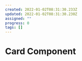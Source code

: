 ```yaml
---
created: 2022-01-02T08:31:30.233Z
updated: 2022-01-02T08:31:30.230Z
assigned: ""
progress: 0
tags: []
---
```


# Card Component
